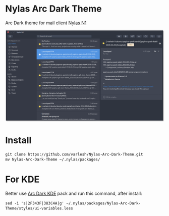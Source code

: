 # Nylas Arc Dark Theme

Arc Dark theme for mail client [Nylas N1](https://github.com/nylas/N1)

![Screenshot](preview.png)


# Install
```
git clone https://github.com/varlesh/Nylas-Arc-Dark-Theme.git
mv Nylas-Arc-Dark-Theme ~/.nylas/packages/
```

# For KDE

Better use [Arc Dark KDE](https://github.com/varlesh/Arc-Dark-KDE) pack and run this command, after install:
```
sed -i 's|2F343F|383C4A|g' ~/.nylas/packages/Nylas-Arc-Dark-Theme/styles/ui-variables.less
```

